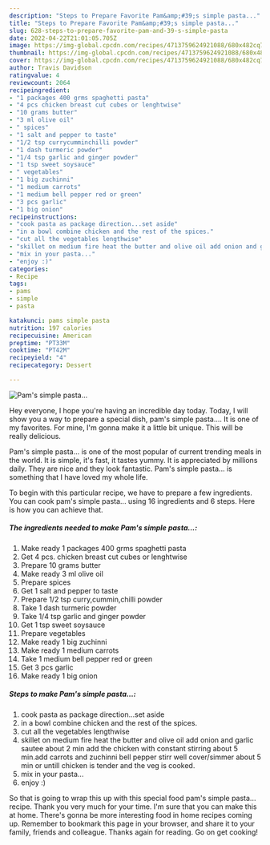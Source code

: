 ```yaml
---
description: "Steps to Prepare Favorite Pam&amp;#39;s simple pasta..."
title: "Steps to Prepare Favorite Pam&amp;#39;s simple pasta..."
slug: 628-steps-to-prepare-favorite-pam-and-39-s-simple-pasta
date: 2022-04-22T21:01:05.705Z
image: https://img-global.cpcdn.com/recipes/4713759624921088/680x482cq70/pams-simple-pasta-recipe-main-photo.jpg
thumbnail: https://img-global.cpcdn.com/recipes/4713759624921088/680x482cq70/pams-simple-pasta-recipe-main-photo.jpg
cover: https://img-global.cpcdn.com/recipes/4713759624921088/680x482cq70/pams-simple-pasta-recipe-main-photo.jpg
author: Travis Davidson
ratingvalue: 4
reviewcount: 2064
recipeingredient:
- "1 packages 400 grms spaghetti pasta"
- "4 pcs chicken breast cut cubes or lenghtwise"
- "10 grams butter"
- "3 ml olive oil"
- " spices"
- "1 salt and pepper to taste"
- "1/2 tsp currycumminchilli powder"
- "1 dash turmeric powder"
- "1/4 tsp garlic and ginger powder"
- "1 tsp sweet soysauce"
- " vegetables"
- "1 big zuchinni"
- "1 medium carrots"
- "1 medium bell pepper red or green"
- "3 pcs garlic"
- "1 big onion"
recipeinstructions:
- "cook pasta as package direction...set aside"
- "in a bowl combine chicken and the rest of the spices."
- "cut all the vegetables lengthwise"
- "skillet on medium fire heat the butter and olive oil add onion and garlic sautee about 2 min add the chicken with constant stirring about 5 min.add carrots and zuchinni bell pepper stirr well cover/simmer about 5 min or untill chicken is tender and the veg is cooked."
- "mix in your pasta..."
- "enjoy :)"
categories:
- Recipe
tags:
- pams
- simple
- pasta

katakunci: pams simple pasta 
nutrition: 197 calories
recipecuisine: American
preptime: "PT33M"
cooktime: "PT42M"
recipeyield: "4"
recipecategory: Dessert

---
```



![Pam&#39;s simple pasta...](https://img-global.cpcdn.com/recipes/4713759624921088/680x482cq70/pams-simple-pasta-recipe-main-photo.jpg)

Hey everyone, I hope you're having an incredible day today. Today, I will show you a way to prepare a special dish, pam&#39;s simple pasta.... It is one of my favorites. For mine, I'm gonna make it a little bit unique. This will be really delicious.

Pam&#39;s simple pasta... is one of the most popular of current trending meals in the world. It is simple, it's fast, it tastes yummy. It is appreciated by millions daily. They are nice and they look fantastic. Pam&#39;s simple pasta... is something that I have loved my whole life.




To begin with this particular recipe, we have to prepare a few ingredients. You can cook pam&#39;s simple pasta... using 16 ingredients and 6 steps. Here is how you can achieve that.

<!--inarticleads1-->

##### The ingredients needed to make Pam&#39;s simple pasta...:

1. Make ready 1 packages 400 grms spaghetti pasta
1. Get 4 pcs. chicken breast cut cubes or lenghtwise
1. Prepare 10 grams butter
1. Make ready 3 ml olive oil
1. Prepare  spices
1. Get 1 salt and pepper to taste
1. Prepare 1/2 tsp curry,cummin,chilli powder
1. Take 1 dash turmeric powder
1. Take 1/4 tsp garlic and ginger powder
1. Get 1 tsp sweet soysauce
1. Prepare  vegetables
1. Make ready 1 big zuchinni
1. Make ready 1 medium carrots
1. Take 1 medium bell pepper red or green
1. Get 3 pcs garlic
1. Make ready 1 big onion




<!--inarticleads2-->

##### Steps to make Pam&#39;s simple pasta...:

1. cook pasta as package direction...set aside
1. in a bowl combine chicken and the rest of the spices.
1. cut all the vegetables lengthwise
1. skillet on medium fire heat the butter and olive oil add onion and garlic sautee about 2 min add the chicken with constant stirring about 5 min.add carrots and zuchinni bell pepper stirr well cover/simmer about 5 min or untill chicken is tender and the veg is cooked.
1. mix in your pasta...
1. enjoy :)




So that is going to wrap this up with this special food pam&#39;s simple pasta... recipe. Thank you very much for your time. I'm sure that you can make this at home. There's gonna be more interesting food in home recipes coming up. Remember to bookmark this page in your browser, and share it to your family, friends and colleague. Thanks again for reading. Go on get cooking!
